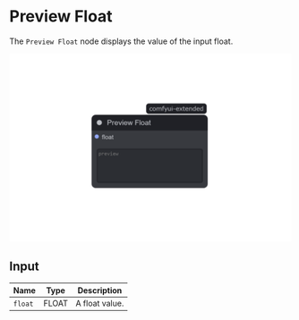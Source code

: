 # Preview Float

The `Preview Float` node displays the value of the input float.

![Preview Float](/assets/nodes/preview/float.png)

## Input

| Name    | Type  | Description    |
| ------- | ----- | -------------- |
| `float` | FLOAT | A float value. |
